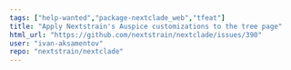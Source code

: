 ```yaml
---
tags: ["help-wanted","package-nextclade_web","tfeat"]
title: "Apply Nextstrain's Auspice customizations to the tree page"
html_url: "https://github.com/nextstrain/nextclade/issues/390"
user: "ivan-aksamentov"
repo: "nextstrain/nextclade"
---
```


